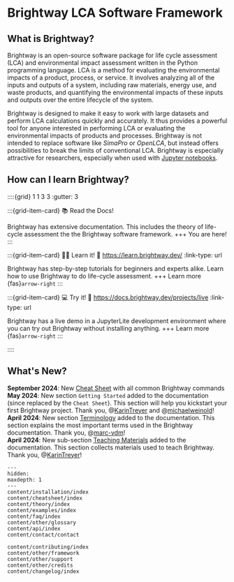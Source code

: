 # Brightway LCA Software Framework

## What is Brightway?
Brightway is an open-source software package for life cycle assessment (LCA) and environmental impact assessment written in the Python programming language. LCA is a method for evaluating the environmental impacts of a product, process, or service. It involves analyzing all of the inputs and outputs of a system, including raw materials, energy use, and waste products, and quantifying the environmental impacts of these inputs and outputs over the entire lifecycle of the system.

Brightway is designed to make it easy to work with large datasets and perform LCA calculations quickly and accurately. It thus provides a powerful tool for anyone interested in performing LCA or evaluating the environmental impacts of products and processes. Brightway is not intended to replace software like _SimaPro_ or _OpenLCA_, but instead offers possibilities to break the limits of conventional LCA. Brightway is especially attractive for researchers, especially when used with [Jupyter notebooks](https://jupyter.org/).

## How can I learn Brightway?

::::{grid} 1 1 3 3
:gutter: 3

:::{grid-item-card} 📚 Read the Docs!

Brightway has extensive documentation. This includes the theory of life-cycle assessment the the Brightway software framework.
+++
You are here!
:::

:::{grid-item-card} 👨‍🏫 Learn it!
:link: https://learn.brightway.dev/
:link-type: url

Brightway has step-by-step tutorials for beginners and experts alike. Learn how to use Brightway to do life-cycle assessment.
+++
Learn more {fas}`arrow-right`
:::

:::{grid-item-card} 💻 Try it!
:link: https://docs.brightway.dev/projects/live
:link-type: url

Brightway has a live demo in a JupyterLite development environment where you can try out Brightway without installing anything.
+++
Learn more {fas}`arrow-right`
:::

::::

## What's New?

__September 2024__: New [Cheat Sheet](./content/cheatsheet/index.md) with all common Brightway commands
__May 2024__: New section `Getting Started` added to the documentation (since replaced by the `Cheat Sheet`). This section will help you kickstart your first Brightway project. Thank you, @[KarinTreyer](https://github.com/KarinTreyer) and @[michaelweinold](https://github.com/michaelweinold)! \
__April 2024__: New section [Terminology](./content/theory/terminology.md) added to the documentation. This section explains the most important terms used in the Brightway documentation. Thank you, @[marc-vdm](https://github.com/marc-vdm)! \
__April 2024__: New sub-section [Teaching Materials](./content/examples/index.md) added to the documentation. This section collects materials used to teach Brightway. Thank you, @[KarinTreyer](https://github.com/KarinTreyer)!


```{toctree}
---
hidden:
maxdepth: 1
---
content/installation/index
content/cheatsheet/index
content/theory/index
content/examples/index
content/faq/index
content/other/glossary
content/api/index
content/contact/contact

content/contributing/index
content/other/framework
content/other/support
content/other/credits
content/changelog/index
```
